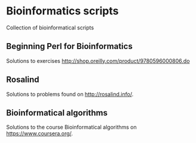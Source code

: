 Bioinformatics scripts
======================

Collection of bioinformatical scripts

Beginning Perl for Bioinformatics
---------------------------------
Solutions to exercises
http://shop.oreilly.com/product/9780596000806.do

Rosalind
--------
Solutions to problems found on http://rosalind.info/.

Bioinformatical algorithms
--------
Solutions to the course Bioinformatical algorithms on https://www.coursera.org/.



